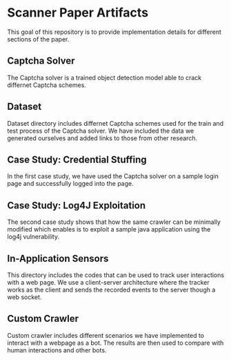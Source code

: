 # Scanner Paper Artifacts
This goal of this repository is to provide implementation details for different sections of the paper.

## Captcha Solver
The Captcha solver is a trained object detection model able to crack differnet Captcha schemes.

## Dataset
Dataset directory includes differnet Captcha schemes used for the train and test process of the Captcha solver. We have included the data we generated ourselves and added links to those from other research.

## Case Study: Credential Stuffing
In the first case study, we have used the Captcha solver on a sample login page and successfully logged into the page.

## Case Study: Log4J Exploitation
The second case study shows that how the same crawler can be minimally modified which enables is to exploit a sample java application using the log4j vulnerability.

## In-Application Sensors
This directory includes the codes that can be used to track user interactions with a web page. We use a client-server architecture where the tracker works as the client and sends the recorded events to the server though a web socket. 

## Custom Crawler
Custom crawler includes different scenarios we have implemented to interact with a webpage as a bot. The results are then used to compare with human interactions and other bots.
